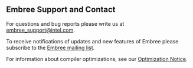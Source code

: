 Embree Support and Contact
--------------------------

For questions and bug reports please write us at
<embree_support@intel.com>.

To receive notifications of updates and new features of Embree please
subscribe to the [Embree mailing
list](https://groups.google.com/d/forum/embree/).

For information about compiler optimizations, see our [Optimization
Notice](http://software.intel.com/en-us/articles/optimization-notice#opt-en).

